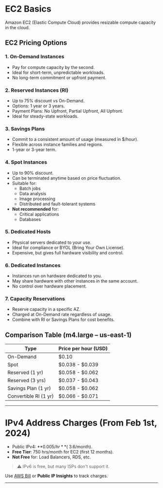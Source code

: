 # EC2 Basics

Amazon EC2 (Elastic Compute Cloud) provides resizable compute capacity in the cloud.

## EC2 Pricing Options

### 1. On-Demand Instances
- Pay for compute capacity by the second.
- Ideal for short-term, unpredictable workloads.
- No long-term commitment or upfront payment.

### 2. Reserved Instances (RI)
- Up to 75% discount vs On-Demand.
- Options: 1 year or 3 years.
- Payment Plans: No Upfront, Partial Upfront, All Upfront.
- Ideal for steady-state workloads.

### 3. Savings Plans
- Commit to a consistent amount of usage (measured in $/hour).
- Flexible across instance families and regions.
- 1-year or 3-year term.

### 4. Spot Instances
- Up to 90% discount.
- Can be terminated anytime based on price fluctuation.
- Suitable for:
  - Batch jobs
  - Data analysis
  - Image processing
  - Distributed and fault-tolerant systems
- **Not recommended** for:
  - Critical applications
  - Databases

### 5. Dedicated Hosts
- Physical servers dedicated to your use.
- Ideal for compliance or BYOL (Bring Your Own License).
- Expensive, but gives full hardware visibility and control.

### 6. Dedicated Instances
- Instances run on hardware dedicated to you.
- May share hardware with other instances in the same account.
- No control over hardware placement.

### 7. Capacity Reservations
- Reserve capacity in a specific AZ.
- Charged at On-Demand rate regardless of usage.
- Combine with RI or Savings Plans for cost benefits.

## Comparison Table (m4.large – us-east-1)

| **Type**                        | **Price per hour (USD)** |
|-------------------------------|---------------------------|
| On-Demand                     | $0.10                    |
| Spot                          | $0.038 - $0.039          |
| Reserved (1 yr)              | $0.058 - $0.062          |
| Reserved (3 yrs)             | $0.037 - $0.043          |
| Savings Plan (1 yr)          | $0.058 - $0.062          |
| Convertible RI (1 yr)        | $0.066 - $0.071          |

---

# IPv4 Address Charges (From Feb 1st, 2024)
- Public IPv4: **$0.005/hr** (~$3.6/month).
- **Free Tier**: 750 hrs/month for EC2 (first 12 months).
- **Not Free** for: Load Balancers, RDS, etc.

> ⚠️ IPv6 is free, but many ISPs don't support it.

Use [AWS Bill](https://console.aws.amazon.com/billing/home) or **Public IP Insights** to track charges.

---

